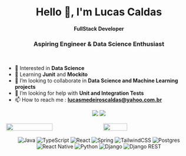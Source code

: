 <h1 align="center">Hello 👋, I'm Lucas Caldas</h1>
<h4 align="center">FullStack Developer</h3>
<h3 align="center">Aspiring Engineer & Data Science Enthusiast</h3>

<br>

- 👀 Interested in **Data Science**
- 📖 Learning **Junit** and **Mockito**
- 💞️ I’m looking to collaborate in **Data Science and Machine Learning projects**
- 🤝 I’m looking for help with **Unit and Integration Tests**
- 📫 How to reach me : **lucasmedeiroscaldas@yahoo.com.br**

<div align="center">
    <a href="mailto:lucastere10@gmail.com"><img src="https://img.shields.io/badge/-Gmail-D14836?style=for-the-badge&logo=gmail&logoColor=white" target="_blank"></a>
    <a href="https://www.linkedin.com/in/lucas-caldas50/" target="_blank"><img src="https://img.shields.io/badge/-LinkedIn-%230077B5?style=for-the-badge&logo=linkedin&logoColor=white" target="_blank"></a> 
</div>

<br>

<div style="display: flex; flex-direction: row;">
 <img class="img" style="height: auto; width: 50%;" src="https://streak-stats.demolab.com/?user=lucastere10&theme=noctis_minimus" />
 &nbsp;
 &nbsp;
 <img class="img" style="height: auto; width: 36%;" src="https://github-readme-stats.vercel.app/api/top-langs/?username=lucastere10&layout=compact&hide=jupyter%20notebook,html,portugol,css&theme=noctis_minimus" />
</div>

<br>

<div align="center">
    <img src="https://img.shields.io/badge/java-%23ED8B00.svg?style=for-the-badge&logo=openjdk&logoColor=white" alt="Java"/>
    <img src="https://img.shields.io/badge/typescript-%23007ACC.svg?style=for-the-badge&logo=typescript&logoColor=white" alt="TypeScript"/>
    <img src="https://img.shields.io/badge/next.js-000000.svg?style=for-the-badge&logo=nextdotjs&logoColor=%2361DAFB" alt="React">
    <img src="https://img.shields.io/badge/spring-%236DB33F.svg?style=for-the-badge&logo=spring&logoColor=white" alt="Spring"/>
    <img src="https://img.shields.io/badge/tailwindcss-0F172A?style=for-the-badge&logo=tailwindcss&logoColor=white" alt="TailwindCSS">
    <img src="https://img.shields.io/badge/postgres-%23316192.svg?style=for-the-badge&logo=postgresql&logoColor=white" alt="Postgres"/>
    <img src="https://img.shields.io/badge/React Native-%2320232a.svg?style=for-the-badge&logo=react&logoColor=%2361DAFB" alt="React Native">
    <img src="https://img.shields.io/badge/python-3670A0?style=for-the-badge&logo=python&logoColor=ffdd54" alt="Python">
    <img src="https://img.shields.io/badge/django-%23092E20.svg?style=for-the-badge&logo=django&logoColor=white" alt="Django">
    <img src="https://img.shields.io/badge/DJANGO-REST-ff1709?style=for-the-badge&logo=django&logoColor=white&color=ff1709&labelColor=gray" alt="Django REST">
</div> 






